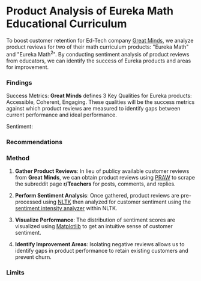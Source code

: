 # Product Analysis of Eureka Math Educational Curriculum
To boost customer retention for Ed-Tech company [Great Minds](https://greatminds.org/eurekamathsquared#eureka-math-builds-knowledge), we analyze product reviews for two of their math curriculum products: "Eureka Math" and "Eureka Math<sup>2</sup>".
By conducting sentiment analysis of product reviews from educators, we can identify the success of Eureka products and areas for improvement.

### Findings
Success Metrics: **Great Minds** defines 3 Key Qualities for Eureka products: Accessible, Coherent, Engaging. These qualities will be the success metrics against which product reviews are measured to identify gaps between current performance and ideal performance. 

Sentiment:
### Recommendations
### Method
1. **Gather Product Reviews**: In lieu of publicy available customer reviews from **Great Minds**,
we can obtain product reviews using [PRAW](https://praw.readthedocs.io/en/stable/getting_started/quick_start.html)
to scrape the subreddit page **r/Teachers** for posts, comments, and replies.

2. **Perform Sentiment Analysis**: Once gathered, product reviews are pre-processed using [NLTK](https://www.nltk.org/) then analyzed for customer sentiment using the [sentiment intensity analyzer](https://github.com/cjhutto/vaderSentiment) within NLTK.
3. **Visualize Performance**: The distribution of sentiment scores are visualized using [Matplotlib](https://matplotlib.org/) to get an intuitive sense of customer sentiment.
4. **Identify Improvement Areas**: Isolating negative reviews allows us to identify gaps in product performance to retain existing customers and prevent churn. 
### Limits
